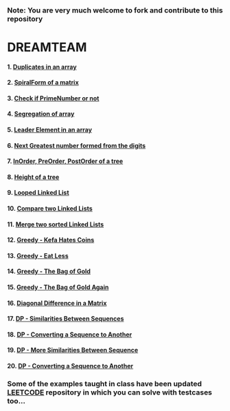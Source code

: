 ### Note:  You are very much welcome to fork and contribute to this repository
# DREAMTEAM

#### 1. [Duplicates in an array](https://github.com/Chandu71202/DREAMTEAM/blob/main/Duplicates.cpp) 

#### 2. [SpiralForm of a matrix](https://github.com/Chandu71202/DREAMTEAM/blob/main/SpiralForm.cpp0)
#### 3. [Check if PrimeNumber or not](https://github.com/Chandu71202/DREAMTEAM/blob/main/PrimeNumber.cpp)

#### 4. [Segregation of array ](https://github.com/Chandu71202/DREAMTEAM/blob/main/Segregation.cpp)

#### 5. [Leader Element in an array](https://github.com/Chandu71202/DREAMTEAM/blob/main/LeaderEle.cpp)
#### 6. [Next Greatest number formed from the digits](https://github.com/Chandu71202/DREAMTEAM/blob/main/NextGreatestNumFormed.py)

#### 7. [InOrder, PreOrder, PostOrder of a tree](https://github.com/Chandu71202/DREAMTEAM/blob/main/HACKERRANK/Q%20101%20-%20Trees%20-%20Inorder%20&Preorer%20&%20Postorder%20%20Traversal.c)

#### 8. [Height of a tree](https://github.com/Chandu71202/DREAMTEAM/blob/main/HACKERRANK/Q%20301%20-%20Trees%20-%20Height%20of%20a%20Binary%20Tree.c)

#### 9. [Looped Linked List](https://github.com/Chandu71202/DREAMTEAM/blob/main/HACKERRANK/O%20M01%20-%20Looped%20List.c)

#### 10. [Compare two Linked Lists](https://github.com/Chandu71202/DREAMTEAM/blob/main/HACKERRANK/O%20M02%20-%20Comparing%20Two%20Linked%20Lists.c)

#### 11. [Merge two sorted Linked Lists](https://github.com/Chandu71202/DREAMTEAM/blob/main/HACKERRANK/O%20M03%20-%20Merge%20Routine%20on%20Sorted%20Linked%20Lists.c)

#### 12. [Greedy - Kefa Hates Coins](https://github.com/Chandu71202/DREAMTEAM/blob/main/HACKERRANK/CCT%20A5%20-%20Kefa%20hates%20coins.py)

#### 13. [Greedy - Eat Less](https://github.com/Chandu71202/DREAMTEAM/blob/main/HACKERRANK/CCT%20B5%20-%20Eat%20Less.java)

#### 14. [Greedy - The Bag of Gold](https://github.com/Chandu71202/DREAMTEAM/blob/main/HACKERRANK/I%20D99%20The%20Bag%20of%20Gold.py)

#### 15. [Greedy - The Bag of Gold Again](https://github.com/Chandu71202/DREAMTEAM/blob/main/HACKERRANK/S%20504%20:%20The%20Bag%20of%20Gold%20Again.cpp)

#### 16. [Diagonal Difference in a Matrix](https://github.com/Chandu71202/DREAMTEAM/blob/main/HACKERRANK/Diagonal%20Difference.py)

#### 17. [DP - Similarities Between Sequences](https://github.com/Chandu71202/DREAMTEAM/blob/main/HACKERRANK/Dynamic%20Programming/DP%20A1%20Similarities%20Between%20Sequences.cpp)

#### 18. [DP - Converting a Sequence to Another](https://github.com/Chandu71202/DREAMTEAM/blob/main/HACKERRANK/Dynamic%20Programming/DP%20A2%20Converting%20a%20Sequence%20to%20Another.cpp)

#### 19. [DP - More Similarities Between Sequence](https://github.com/Chandu71202/DREAMTEAM/blob/main/HACKERRANK/Dynamic%20Programming/DP%20B1%20More%20Similarities%20Between%20Sequences.cpp)

#### 20. [DP - Converting a Sequence to Another](https://github.com/Chandu71202/DREAMTEAM/blob/main/HACKERRANK/Dynamic%20Programming/DP%20B2%20Converting%20a%20Sequence%20to%20Another%20-%202.cpp)

### Some of the examples taught in class have been updated [LEETCODE](https://github.com/Chandu71202/LEETCODE) repository in which you can solve with testcases too...
